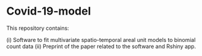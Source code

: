 # Covid-19-model
This repository contains:

(i) Software to fit multivariate spatio-temporal areal unit models to binomial count data
(ii) Preprint of the paper related to the software and Rshiny app.
